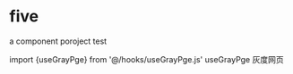# five
a component poroject test

import {useGrayPge} from '@/hooks/useGrayPge.js'  useGrayPge  灰度网页
